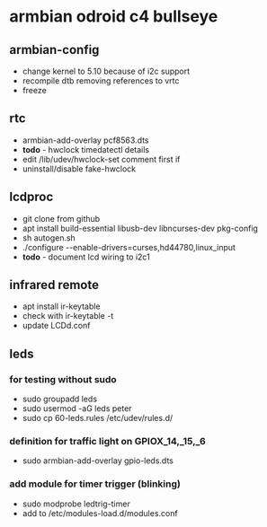 # armbian odroid c4 bullseye  

## armbian-config  

* change kernel to 5.10 because of i2c support
* recompile dtb removing references to vrtc
* freeze

## rtc

* armbian-add-overlay pcf8563.dts  
* **todo** - hwclock timedatectl details
* edit /lib/udev/hwclock-set comment first if
* uninstall/disable fake-hwclock


## lcdproc

* git clone from github
* apt install build-essential libusb-dev libncurses-dev pkg-config
* sh autogen.sh
* ./configure --enable-drivers=curses,hd44780,linux_input
* **todo** - document lcd wiring to i2c1

## infrared remote

* apt install ir-keytable 
* check with ir-keytable -t
* update LCDd.conf

## leds

### for testing without sudo  
* sudo groupadd leds
* sudo usermod -aG leds peter
* sudo cp 60-leds.rules /etc/udev/rules.d/

### definition for traffic light on GPIOX_14,_15,_6  

* sudo armbian-add-overlay gpio-leds.dts

### add module for timer trigger (blinking)

* sudo modprobe ledtrig-timer
* add to /etc/modules-load.d/modules.conf

 



